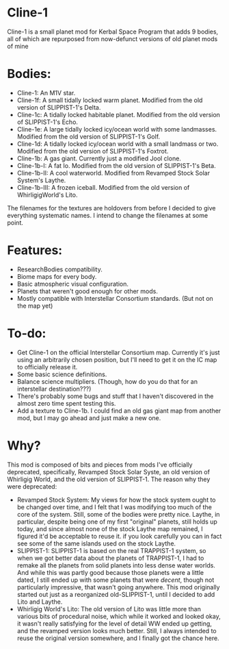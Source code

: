 # Cline-1
Cline-1 is a small planet mod for Kerbal Space Program that adds 9 bodies, all of which are repurposed from now-defunct versions of old planet mods of mine

# Bodies:

* Cline-1: An M1V star.
* Cline-1f: A small tidally locked warm planet. Modified from the old version of SLIPPIST-1's Delta.
* Cline-1c: A tidally locked habitable planet. Modified from the old version of SLIPPIST-1's Echo.
* Cline-1e: A large tidally locked icy/ocean world with some landmasses. Modified from the old version of SLIPPIST-1's Golf.
* Cline-1d: A tidally locked icy/ocean world with a small landmass or two. Modified from the old version of SLIPPIST-1's Foxtrot.
* Cline-1b: A gas giant. Currently just a modified Jool clone.
* Cline-1b-I: A fat Io. Modified from the old version of SLIPPIST-1's Beta.
* Cline-1b-II: A cool waterworld. Modified from Revamped Stock Solar System's Laythe.
* Cline-1b-III: A frozen iceball. Modified from the old version of WhirligigWorld's Lito.

The filenames for the textures are holdovers from before I decided to give everything systematic names. I intend to change the filenames at some point.

# Features:

* ResearchBodies compatibility.
* Biome maps for every body.
* Basic atmospheric visual configuration.
* Planets that weren't good enough for other mods.
* Mostly compatible with Interstellar Consortium standards. (But not on the map yet)

# To-do:

* Get Cline-1 on the official Interstellar Consortium map. Currently it's just using an arbitrarily chosen position, but I'll need to get it on the IC map to officially release it.
* Some basic science definitions.
* Balance science multipliers. (Though, how do you do that for an interstellar destination???)
* There's probably some bugs and stuff that I haven't discovered in the almost zero time spent testing this.
* Add a texture to Cline-1b. I could find an old gas giant map from another mod, but I may go ahead and just make a new one.

# Why?

This mod is composed of bits and pieces from mods I've officially deprecated, specifically, Revamped Stock Solar Syste, an old version of Whirligig World, and the old version of SLIPPIST-1. The reason why they were deprecated:

* Revamped Stock System: My views for how the stock system ought to be changed over time, and I felt that I was modifying too much of the core of the system. Still, some of the bodies were pretty nice. Laythe, in particular, despite being one of my first "original" planets, still holds up today, and since almost none of the stock Laythe map remained, I figured it'd be acceptable to reuse it. if you look carefully you can in fact see some of the same islands used on the stock Laythe.
* SLIPPIST-1: SLIPPIST-1 is based on the real TRAPPIST-1 system, so when we got better data about the planets of TRAPPIST-1, I had to remake all the planets from solid planets into less dense water worlds. And while this was partly good because those planets were a little dated, I still ended up with some planets that were *decent*, though not particularly impressive, that wasn't going anywhere. This mod originally started out just as a reorganized old-SLIPPIST-1, until I decided to add Lito and Laythe.
* Whirligig World's Lito: The old version of Lito was little more than various bits of procedural noise, which while it worked and looked okay, it wasn't really satisfying for the level of detail WW ended up getting, and the revamped version looks much better. Still, I always intended to reuse the original version somewhere, and I finally got the chance here.
